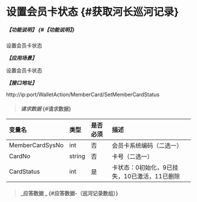 # 设置会员卡状态 {#获取河长巡河记录}

##### _【功能说明】_ {#【功能说明】}

设置会员卡状态

_**【应用场景】**_

设置会员卡状态

_**【接口地址】**_

http://ip:port/WalletAction/MemberCard/SetMemberCardStatus

> #### _请求数据_ {#请求数据}

| 变量名 | 类型 | 是否必须 | 描述 |
| :--- | :--- | :--- | :--- |
| MemberCardSysNo | int | 否| 会员卡系统编码（二选一） |
| CardNo | string | 否 | 卡号（二选一） |
| CardStatus | int | 是 | 卡状态：0初始化，9已挂失，10已激活，11已删除 |

> #### _应答数据 _ {#应答数据-（巡河记录数组）}



